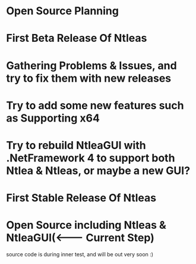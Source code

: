 # Open Source Planning
# **First Beta Release Of Ntleas**
# **Gathering Problems & Issues, and try to fix them with new releases**
# **Try to add some new features such as Supporting x64**
# **Try to rebuild NtleaGUI with .NetFramework 4 to support both Ntlea & Ntleas, or maybe a new GUI?**
# **First Stable Release Of Ntleas**
# **Open Source including Ntleas & NtleaGUI(<--- Current Step)**
source code is during inner test, and will be out very soon :) 